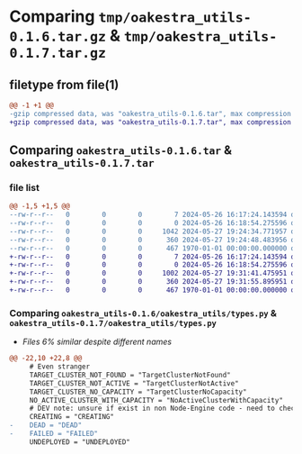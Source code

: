 # Comparing `tmp/oakestra_utils-0.1.6.tar.gz` & `tmp/oakestra_utils-0.1.7.tar.gz`

## filetype from file(1)

```diff
@@ -1 +1 @@
-gzip compressed data, was "oakestra_utils-0.1.6.tar", max compression
+gzip compressed data, was "oakestra_utils-0.1.7.tar", max compression
```

## Comparing `oakestra_utils-0.1.6.tar` & `oakestra_utils-0.1.7.tar`

### file list

```diff
@@ -1,5 +1,5 @@
--rw-r--r--   0        0        0        7 2024-05-26 16:17:24.143594 oakestra_utils-0.1.6/README.md
--rw-r--r--   0        0        0        0 2024-05-26 16:18:54.275596 oakestra_utils-0.1.6/oakestra_utils/__init__.py
--rw-r--r--   0        0        0     1042 2024-05-27 19:24:34.771957 oakestra_utils-0.1.6/oakestra_utils/types.py
--rw-r--r--   0        0        0      360 2024-05-27 19:24:48.483956 oakestra_utils-0.1.6/pyproject.toml
--rw-r--r--   0        0        0      467 1970-01-01 00:00:00.000000 oakestra_utils-0.1.6/PKG-INFO
+-rw-r--r--   0        0        0        7 2024-05-26 16:17:24.143594 oakestra_utils-0.1.7/README.md
+-rw-r--r--   0        0        0        0 2024-05-26 16:18:54.275596 oakestra_utils-0.1.7/oakestra_utils/__init__.py
+-rw-r--r--   0        0        0     1002 2024-05-27 19:31:41.475951 oakestra_utils-0.1.7/oakestra_utils/types.py
+-rw-r--r--   0        0        0      360 2024-05-27 19:31:55.895951 oakestra_utils-0.1.7/pyproject.toml
+-rw-r--r--   0        0        0      467 1970-01-01 00:00:00.000000 oakestra_utils-0.1.7/PKG-INFO
```

### Comparing `oakestra_utils-0.1.6/oakestra_utils/types.py` & `oakestra_utils-0.1.7/oakestra_utils/types.py`

 * *Files 6% similar despite different names*

```diff
@@ -22,10 +22,8 @@
     # Even stranger
     TARGET_CLUSTER_NOT_FOUND = "TargetClusterNotFound"
     TARGET_CLUSTER_NOT_ACTIVE = "TargetClusterNotActive"
     TARGET_CLUSTER_NO_CAPACITY = "TargetClusterNoCapacity"
     NO_ACTIVE_CLUSTER_WITH_CAPACITY = "NoActiveClusterWithCapacity"
     # DEV note: unsure if exist in non Node-Engine code - need to check
     CREATING = "CREATING"
-    DEAD = "DEAD"
-    FAILED = "FAILED"
     UNDEPLOYED = "UNDEPLOYED"
```

